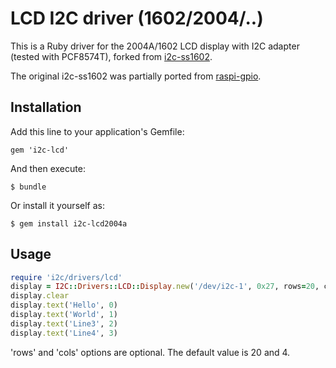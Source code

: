 # LCD I2C driver (1602/2004/..)

This is a Ruby driver for the 2004A/1602 LCD display with I2C adapter
(tested with PCF8574T),
forked from [i2c-ss1602](https://github.com/nerab/i2c-ss1602).

The original i2c-ss1602 was partially ported from [raspi-gpio](https://github.com/paulbarber/raspi-gpio/blob/master/lcd_display.py).

## Installation

Add this line to your application's Gemfile:

```
gem 'i2c-lcd'
```

And then execute:

```
$ bundle
```

Or install it yourself as:

```
$ gem install i2c-lcd2004a
```

## Usage

```ruby
require 'i2c/drivers/lcd'
display = I2C::Drivers::LCD::Display.new('/dev/i2c-1', 0x27, rows=20, cols=4)
display.clear
display.text('Hello', 0)
display.text('World', 1)
display.text('Line3', 2)
display.text('Line4', 3)
```

'rows' and 'cols' options are optional. The default value is 20 and 4.

